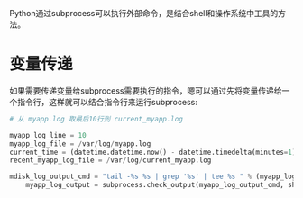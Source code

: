 Python通过subprocess可以执行外部命令，是结合shell和操作系统中工具的方法。

# 变量传递

如果需要传递变量给subprocess需要执行的指令，嗯可以通过先将变量传递给一个指令行，这样就可以结合指令行来运行subprocess:

```python
# 从 myapp.log 取最后10行到 current_myapp.log

myapp_log_line = 10
myapp_log_file = /var/log/myapp.log
current_time = (datetime.datetime.now() - datetime.timedelta(minutes=1)).strftime("%Y-%m-%d %H:%M")
recent_myapp_log_file = /var/log/current_myapp.log

mdisk_log_output_cmd = "tail -%s %s | grep '%s' | tee %s " % (myapp_log_line, myapp_log_file, current_time, recent_myapp_log_file)
    myapp_log_output = subprocess.check_output(myapp_log_output_cmd, shell=True).splitlines()
```